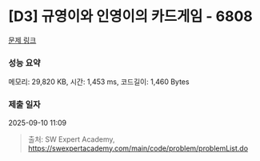 # [D3] 규영이와 인영이의 카드게임 - 6808 

[문제 링크](https://swexpertacademy.com/main/code/problem/problemDetail.do?contestProbId=AWgv9va6HnkDFAW0) 

### 성능 요약

메모리: 29,820 KB, 시간: 1,453 ms, 코드길이: 1,460 Bytes

### 제출 일자

2025-09-10 11:09



> 출처: SW Expert Academy, https://swexpertacademy.com/main/code/problem/problemList.do